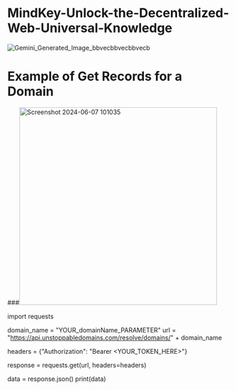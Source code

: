 # MindKey-Unlock-the-Decentralized-Web-Universal-Knowledge

![Gemini_Generated_Image_bbvecbbvecbbvecb](https://github.com/MiChaelinzo/MindKey-Unlock-the-Decentralized-Web-Universal-Knowledge/assets/68110223/31a14aa6-7484-4a84-96a3-5ff2802da72e)


# Example of Get Records for a Domain

###<img width="446" alt="Screenshot 2024-06-07 101035" src="https://github.com/MiChaelinzo/MindKey-Unlock-the-Decentralized-Web-Universal-Knowledge/assets/68110223/f5c57af0-5260-4320-a231-e161fa508677">

import requests

domain_name = "YOUR_domainName_PARAMETER"
url = "https://api.unstoppabledomains.com/resolve/domains/" + domain_name

headers = {"Authorization": "Bearer <YOUR_TOKEN_HERE>"}

response = requests.get(url, headers=headers)

data = response.json()
print(data)

